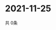 # 2021-11-25
  共 0条

  <!-- BEGIN -->
  <!-- 最后更新时间Thu Nov 25 2021 14:03:09 GMT+0000 (Coordinated Universal Time) -->
  
  <!-- END -->
  
  